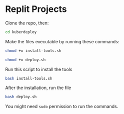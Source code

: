 # Replit Projects

Clone the repo, then:

```sh
cd kuberdeploy
```

Make the files executable by running these commands:

```sh
chmod +x install-tools.sh
```

```sh
chmod +x deploy.sh
```

Run this script to install the tools

```sh
bash install-tools.sh
```

After the installation, run the file

```sh
bash deploy.sh
```

You might need `sudo` permission to run the commands.
